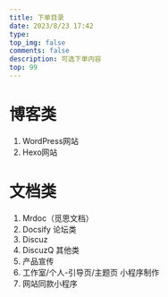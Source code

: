 ```yaml
---
title: 下单目录
date: 2023/8/23 17:42
type: 
top_img: false
comments: false
description: 可选下单内容
top: 99
---
```

# 博客类
 1. WordPress网站
 2. Hexo网站
# 文档类
 1. Mrdoc（觅思文档）
 2. Docsify
论坛类
 1. Discuz
 2. DiscuzQ
其他类
 1. 产品宣传
 2. 工作室/个人-引导页/主题页
小程序制作
 1. 网站同款小程序

